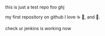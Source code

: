 this is just a test repo
foo
ghj

my first repository on github
I love :coffee: :pizza:, and :dancer:.


check ur jenkins is working now
